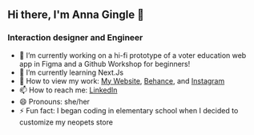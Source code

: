 ## Hi there, I'm Anna Gingle :bell:

### Interaction designer and Engineer

- 🔭 I’m currently working on a hi-fi prototype of a voter education web app in Figma and a Github Workshop for beginners!
- 🌱 I’m currently learning Next.Js 
- 💬 How to view my work: [My Website](https://annagingle.com/), [Behance](https://www.behance.net/annagingle), and [Instagram](https://www.instagram.com/ChicagoProgrammer)
- 📫 How to reach me: [LinkedIn](https://www.linkedin.com/in/annagingle/) 
- 😄 Pronouns: she/her
- ⚡ Fun fact: I began coding in elementary school when I decided to customize my neopets store

